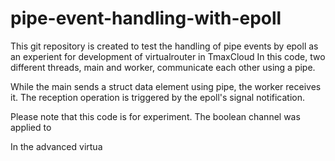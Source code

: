 # pipe-event-handling-with-epoll

This git repository is created to test the handling of pipe events by epoll as an experient for development of virtualrouter in TmaxCloud
In this code, two different threads, main and worker, communicate each other using a pipe. 

While the main sends a struct data element using pipe, the worker receives it.
The reception operation is triggered by the epoll's signal notification. 

Please note that this code is for experiment. The boolean channel was applied to 


In the advanced virtua
